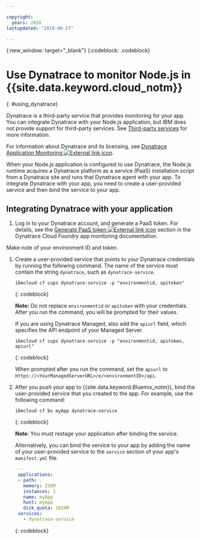 ```yaml
---

copyright:
  years: 2018
lastupdated: "2018-06-27"

---
```


{:new_window: target="_blank"}
{:codeblock: .codeblock}

# Use Dynatrace to monitor Node.js in {{site.data.keyword.cloud_notm}}
{: #using_dynatrace}

Dynatrace is a third-party service that provides monitoring for your app. You can integrate Dynatrace with your Node.js application, but IBM does not provide support for third-party services. See [Third-party services](../common/buildpackSupport.html#third-party) for more information.

For information about Dynatrace and its licensing, see [Dynatrace Application Monitoring ![External link icon](../../icons/launch-glyph.svg "External link icon")](http://www.dynatrace.com/en/products/application-monitoring.html).

When your Node.js application is configured to use Dynatrace, the Node.js runtime acquires a Dynatrace platform as a service (PaaS) installation script from a Dynatrace site and runs that Dynatrace agent with your app. To integrate Dynatrace with your app, you need to create a user-provided service and then bind the service to your app.

## Integrating Dynatrace with your application

1. Log in to your Dynatrace account, and generate a PaaS token. For details, see the [Generate PaaS token ![External link icon](../../icons/launch-glyph.svg "External link icon")](https://www.dynatrace.com/support/help/cloud-platforms/cloud-foundry/how-do-i-monitor-cloud-foundry-applications/) section in the Dynatrace Cloud Foundry app monitoring documentation.

  Make note of your environment ID and token.
1. Create a user-provided service that points to your Dynatrace credentials by running the following command. The name of the service must contain the string `dynatrace`, such as `dynatrace-service`.

    ```
    ibmcloud cf cups dynatrace-service -p "environmentid, apitoken"
    ```
    {: codeblock}
    
    **Note:** Do not replace `environmentid` or `apitoken` with your credentials. After you run the command, you will be prompted for their values.

    If you are using Dynatrace Managed, also add the `apiurl` field, which specifies the API endpoint of your Managed Server.
    
    ```
    ibmcloud cf cups dynatrace-service -p "environmentid, apitoken, apiurl"
    ```
    {: codeblock}
    
    When prompted after you run the command, set the `apiurl` to `https://<YourManagedServerURL>/e/<environmentID>/api`.
    
1. After you push your app to {{site.data.keyword.Bluemix_notm}}, bind the user-provided service that you created to the app. For example, use the following command:
    ```
    ibmcloud cf bs myApp dynatrace-service
    ```
    {: codeblock}

    **Note**: You must restage your application after binding the service.

   Alternatively, you can bind the service to your app by adding the name of your user-provided service to the `service` section of your app's `manifest.yml` file.
   ```yaml
   ---
    applications:
    - path: .
      memory: 256M
      instances: 1
      name: myApp
      host: myApp
      disk_quota: 1024M
    services:
      - dynatrace-service
   ```
   {: codeblock}
